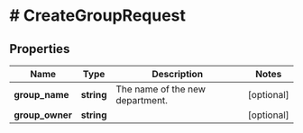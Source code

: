 # # CreateGroupRequest

## Properties

Name | Type | Description | Notes
------------ | ------------- | ------------- | -------------
**group_name** | **string** | The name of the new department. | [optional]
**group_owner** | **string** |  | [optional]

